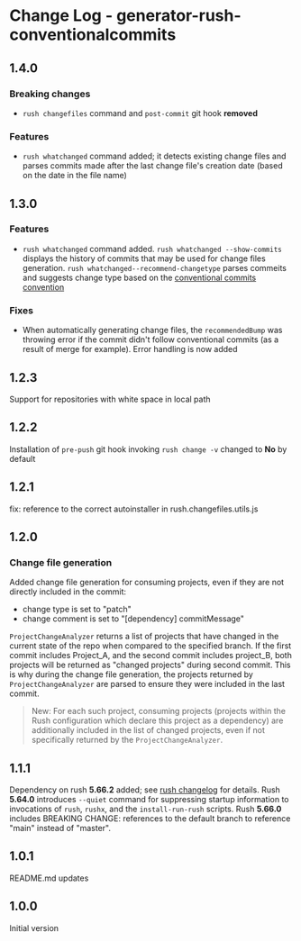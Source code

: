 # Change Log - generator-rush-conventionalcommits

## 1.4.0

### Breaking changes

- `rush changefiles` command and `post-commit` git hook **removed**

### Features

- `rush whatchanged` command added; it detects existing change files and parses commits made after the last change file's creation date (based on the date in the file name)

## 1.3.0

### Features

- `rush whatchanged` command added.
`rush whatchanged --show-commits` displays the history of commits that may be used for change files generation.
`rush whatchanged--recommend-changetype` parses commeits and suggests change type based on the [conventional commits convention](https://www.conventionalcommits.org/en/v1.0.0/)

### Fixes

- When automatically generating change files, the `recommendedBump` was throwing error if the commit didn't follow conventional commits (as a result of merge for example). Error handling is now added

## 1.2.3

Support for repositories with white space in local path

## 1.2.2

Installation of `pre-push` git hook invoking `rush change -v` changed to **No** by default

## 1.2.1

fix: reference to the correct autoinstaller in rush.changefiles.utils.js

## 1.2.0

### Change file generation

Added change file generation for consuming projects, even if they are not directly included in the commit:

- change type is set to "patch"
- change comment is set to "[dependency] commitMessage"

`ProjectChangeAnalyzer` returns a list of projects that have changed in the current state of the repo when compared to the specified branch.
If the first commit includes Project_A, and the second commit includes project_B, both projects will be returned as "changed projects" during second commit.
This is why during the change file generation, the projects returned by `ProjectChangeAnalyzer` are parsed to ensure they were included in the last commit.
> New: For each such project, consuming projects (projects within the Rush configuration which declare this project as a dependency) are additionally included in the list of changed projects, even if not specifically returned by the `ProjectChangeAnalyzer`.

## 1.1.1

Dependency on rush **5.66.2** added; see [rush changelog](https://github.com/microsoft/rushstack/blob/main/apps/rush/CHANGELOG.md) for details.
Rush **5.64.0** introduces `--quiet` command for suppressing startup information to invocations of `rush`, `rushx`, and the `install-run-rush` scripts.
Rush **5.66.0** includes BREAKING CHANGE: references to the default branch to reference "main" instead of "master".

## 1.0.1

README.md updates

## 1.0.0

Initial version
